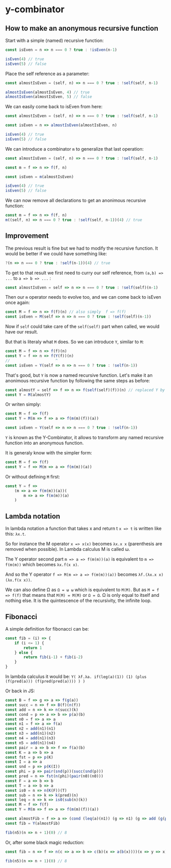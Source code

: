 # y-combinator

## How to make an anonymous recursive function

Start with a simple (named) recursive function:

```js
const isEven = n => n === 0 ? true : !isEven(n-1)

isEven(4) // true
isEven(5) // false
```

Place the self reference as a parameter:

```js
const almostIsEven = (self, n) => n === 0 ? true : !self(self, n-1)

almostIsEven(almostIsEven, 4) // true
almostIsEven(almostIsEven, 5) // false
```

We can easily come back to isEven from here:

```js
const almostIsEven = (self, n) => n === 0 ? true : !self(self, n-1)

const isEven = n => almostIsEven(almostIsEven, n)

isEven(4) // true
isEven(5) // false
```

We can introduce a combinator `m` to generalize that last operation:

```js
const almostIsEven = (self, n) => n === 0 ? true : !self(self, n-1)

const m = f => n => f(f, n)

const isEven = m(almostIsEven)

isEven(4) // true
isEven(5) // false
```

We can now remove all declarations to get an anonimous recursive function:

```js
const m = f => n => f(f, n)
m((self, n) => n === 0 ? true : !self(self, n-1))(4) // true
```

## Improvement

The previous result is fine but we had to modify the recursive function. It would be better if we could have something like:

```js
?(n => n === 0 ? true : !self(n-1))(4) // true
```

To get to that result we first need to curry our self reference, from `(a,b) => ...` to `a => b => ...` :

```js
const almostIsEven = self => n => n === 0 ? true : !self(self)(n-1)
```

Then our `m` operator needs to evolve too, and we can come back to isEven once again:

```js
const M = f => n => f(f)(n) // also simply  f => f(f)
const isEven = M(self => n => n === 0 ? true : !self(self)(n-1))
```

Now if `self` could take care of the `self(self)` part when called, we would have our result.

But that is literaly what `M` does. So we can introduce `Y`, similar to `M`:

```js
const M = f => n => f(f)(n)
const Y = f => n => f(Y(f))(n)
//                    ^
const isEven = Y(self => n => n === 0 ? true : !self(n-1))
```

That's good, but `Y` is now a named recursive function. Let's make it an anonimous recursive function by following the same steps as before:

```js
const almostY = self => f => n => f(self(self)(f))(n) // replaced Y by self(self)
const Y = M(almostY)
```

Or writen simply:

```js
const M = f => f(f)
const Y = M(m => f => a => f(m(m)(f))(a))

const isEven = Y(self => n => n === 0 ? true : !self(n-1))
```

`Y` is known as the Y-Combinator, it allows to transform any named recursive function into an anonymous function.

It is generaly know with the simpler form:

```js
const M = f => f(f)
const Y = f => M(m => a => f(m(m))(a))
```

Or without defining `M` first:

```js
const Y = f =>
    (m => a => f(m(m))(a))(
        m => a => f(m(m))(a)
    )
```

## Lambda notation

In lambda notation a function that takes x and return t `x => t` is written like this: `λx.t`.

So for instance the M operator `x => x(x)` becomes `λx.x x` (parenthesis are removed when possible). In Lambda calculus M is called ω.

The Y operator second part `m => a => f(m(m))(a)` is equivalent to `m => f(m(m))` which becomes `λx.f(x x)`.

And so the Y operator `f => M(m => a => f(m(m))(a))` becomes `λf.(λx.x x)(λx.f(x x))`.

We can also define Ω as `Ω = ω ω` which is equivalent to `M(M)`. But as `M = f => f(f)` that means that `M(M) = M(M)` or `Ω = Ω`. Ω is only equal to itself and nothing else. It is the quintescence of the recursivity, the infinite loop. 

## Fibonacci 

A simple definition for fibonacci can be:

```js
const fib = (i) => {
    if (i <= 1) {
        return 1
    } else {
        return fib(i-1) + fib(i-2)
    }
}
```

In lambda calculus it would be: `Y( λf.λa. if(leg(a)(1)) (1) (plus (f(pred(a))) (f(pred(pred(a)))) ) )`

Or back in JS:

```js
const B = f => g => a => f(g(a))
const succ = n => f => B(f)(n(f))
const add = n => k => n(succ)(k)
const cond = p => a => b => p(a)(b)
const n0 = f => a => a
const n1 = f => a => f(a)
const n2 = add(n1)(n1)
const n3 = add(n1)(n2)
const n4 = add(n1)(n3)
const n5 = add(n1)(n4)
const pair = a => b => f => f(a)(b)
const K = a => b => a
const fst = p => p(K)
const I = a => a
const snd = p => p(K(I))
const phi = p => pair(snd(p))(succ(snd(p)))
const pred = n => fst(n(phi)(pair(n0)(n0)))
const F = a => b => b 
const T = a => b => a
const is0 = n => n(K(F))(T)
const sub = n => k => k(pred)(n)
const leq = n => k => is0(sub(n)(k))
const M = f => f(f)
const Y = M(m => f => a => f(m(m)(f))(a))

const almostFib = f => a => (cond (leq(a)(n1)) (g => n1) (g => add (g(pred(a))) (g(pred(pred(a))))))(f)
const fib = Y(almostFib)

fib(n5)(n => n + 1)(0) // 8
```

Or, after some black magic reduction: 

```js
const fib = n => f => n(c => a => b => c(b)(x => a(b(x))))(x => y => x)(x => x)(f)

fib(n5)(n => n + 1)(0) // 8
```
